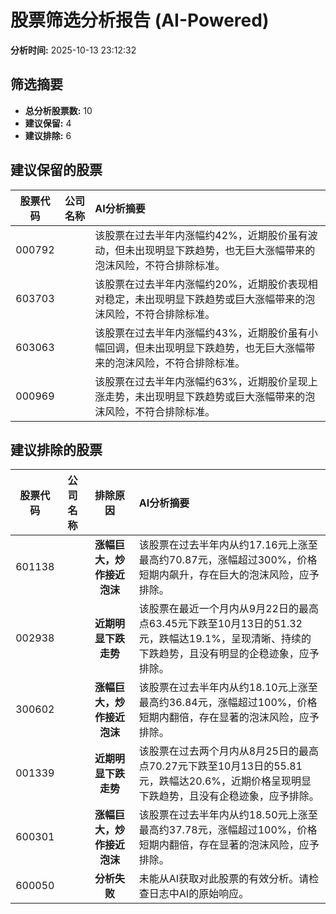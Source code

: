 # 股票筛选分析报告 (AI-Powered)

**分析时间:** 2025-10-13 23:12:32

## 筛选摘要

- **总分析股票数:** 10
- **建议保留:** 4
- **建议排除:** 6

## 建议保留的股票

| 股票代码 | 公司名称 | AI分析摘要 |
|:---:|:---:|:---|
| 000792 |  | 该股票在过去半年内涨幅约42%，近期股价虽有波动，但未出现明显下跌趋势，也无巨大涨幅带来的泡沫风险，不符合排除标准。 |
| 603703 |  | 该股票在过去半年内涨幅约20%，近期股价表现相对稳定，未出现明显下跌趋势或巨大涨幅带来的泡沫风险，不符合排除标准。 |
| 603063 |  | 该股票在过去半年内涨幅约43%，近期股价虽有小幅回调，但未出现明显下跌趋势，也无巨大涨幅带来的泡沫风险，不符合排除标准。 |
| 000969 |  | 该股票在过去半年内涨幅约63%，近期股价呈现上涨走势，未出现明显下跌趋势或巨大涨幅带来的泡沫风险，不符合排除标准。 |

## 建议排除的股票

| 股票代码 | 公司名称 | 排除原因 | AI分析摘要 |
|:---:|:---:|:---:|:---|
| 601138 |  | **涨幅巨大，炒作接近泡沫** | 该股票在过去半年内从约17.16元上涨至最高约70.87元，涨幅超过300%，价格短期内飙升，存在巨大的泡沫风险，应予排除。 |
| 002938 |  | **近期明显下跌走势** | 该股票在最近一个月内从9月22日的最高点63.45元下跌至10月13日的51.32元，跌幅达19.1%，呈现清晰、持续的下跌趋势，且没有明显的企稳迹象，应予排除。 |
| 300602 |  | **涨幅巨大，炒作接近泡沫** | 该股票在过去半年内从约18.10元上涨至最高约36.84元，涨幅超过100%，价格短期内翻倍，存在显著的泡沫风险，应予排除。 |
| 001339 |  | **近期明显下跌走势** | 该股票在过去两个月内从8月25日的最高点70.27元下跌至10月13日的55.81元，跌幅达20.6%，近期价格呈现明显下跌趋势，且没有企稳迹象，应予排除。 |
| 600301 |  | **涨幅巨大，炒作接近泡沫** | 该股票在过去半年内从约18.50元上涨至最高约37.78元，涨幅超过100%，价格短期内翻倍，存在显著的泡沫风险，应予排除。 |
| 600050 |  | **分析失败** | 未能从AI获取对此股票的有效分析。请检查日志中AI的原始响应。 |
